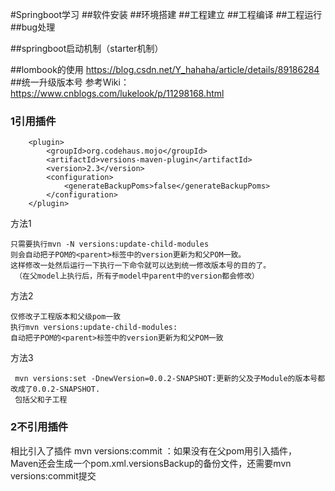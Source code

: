 #Springboot学习 
##软件安装
##环境搭建
##工程建立
##工程编译
##工程运行
##bug处理


##springboot启动机制（starter机制）

##lombook的使用
 https://blog.csdn.net/Y_hahaha/article/details/89186284
##统一升级版本号
参考Wiki：https://www.cnblogs.com/lukelook/p/11298168.html
### 1引用插件
        <plugin>
            <groupId>org.codehaus.mojo</groupId>
            <artifactId>versions-maven-plugin</artifactId>
            <version>2.3</version>
            <configuration>
                <generateBackupPoms>false</generateBackupPoms>
            </configuration>
        </plugin>
方法1
    
    只需要执行mvn -N versions:update-child-modules
    则会自动把子POM的<parent>标签中的version更新为和父POM一致。
    这样修改一处然后运行一下执行一下命令就可以达到统一修改版本号的目的了。
     （在父model上执行后，所有子model中parent中的version都会修改）
 方法2
    
    仅修改子工程版本和父级pom一致
    执行mvn versions:update-child-modules: 
    自动把子POM的<parent>标签中的version更新为和父POM一致
 方法3
 
     mvn versions:set -DnewVersion=0.0.2-SNAPSHOT:更新的父及子Module的版本号都改成了0.0.2-SNAPSHOT.
     包括父和子工程
 ### 2不引用插件
 相比引入了插件
 mvn versions:commit ：如果没有在父pom用引入插件，
 Maven还会生成一个pom.xml.versionsBackup的备份文件，还需要mvn versions:commit提交